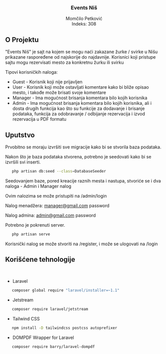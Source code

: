 <!-- Improved compatibility of back to top link: See: https://github.com/othneildrew/Best-README-Template/pull/73 -->
<a name="readme-top"></a>
<!--
*** Thanks for checking out the Best-README-Template. If you have a suggestion
*** that would make this better, please fork the repo and create a pull request
*** or simply open an issue with the tag "enhancement".
*** Don't forget to give the project a star!
*** Thanks again! Now go create something AMAZING! :D
-->





<!-- PROJECT LOGO -->
<br />
<div align="center">

  <h3 align="center">Events Niš</h3>

  <p align="center">
    Momčilo Petković
    <br />
    Indeks: 308 
    <br />
  </p>
</div>







<!-- ABOUT THE PROJECT -->
## O Projektu

"Events Niš" je sajt na kojem se mogu naći zakazane žurke / svirke u Nišu prikazane raspoređene od najskorije do najdavnije. Korisnici koji pristupe sajtu mogu rezervisati mesto za konkretnu žurku ili svirku

Tipovi korisničkih naloga:
* Guest - Korisnik koji nije prijavljen
* User - Korisnik koji može ostavljati komentare kako bi bliže opisao mesto, i takođe može brisati svoje komentare
* Manager - Ima mogućnost brisanja komentara bilo kojih korisnika
* Admin - Ima mogućnost brisanja komentara bilo kojih korisnika, ali i dosta drugih funkcija kao što su funkcije za dodavanje i brisanje podataka, funkcija za odobravanje / odbijanje rezervacija i izvod rezervacija u PDF formatu


## Uputstvo

Prvobitno se moraju izvršiti sve migracije kako bi se stvorila baza podataka.

Nakon što je baza podataka stvorena, potrebno je seedovati kako bi se izvršili svi inserti.
```sh
   php artisan db:seed --class=DatabaseSeeder
```

Seedovanjem baze, pored kreacije raznih mesta i nastupa, stvoriće se i dva naloga - Admin i Manager nalog

Ovim nalozima se može pristupiti na /admin/login

Nalog menadžera:
manager@gmail.com
password

Nalog admina:
admin@gmail.com
password

Potrebno je pokrenuti server.
```sh
   php artisan serve
```

Korisnički nalog se može stvoriti na /register, i može se ulogovati na /login



## Korišćene tehnologije

<br>

* Laravel
```sh
   composer global require "laravel/installer=~1.1"
```
* Jetstream
```sh
   composer require laravel/jetstream
```
* Tailwind CSS
```sh
   npm install -D tailwindcss postcss autoprefixer
```
* DOMPDF Wrapper for Laravel
```sh
   composer require barry/laravel-dompdf
```
